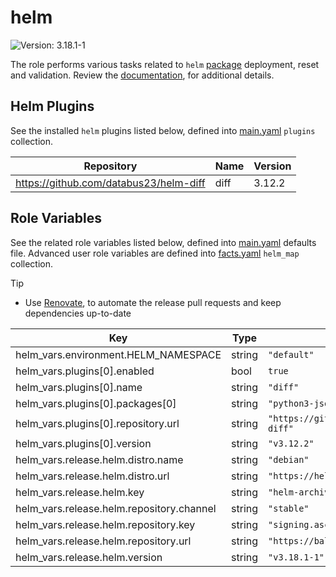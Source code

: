 # helm

![Version: 3.18.1-1](https://img.shields.io/badge/Version-3.18.1--1-informational?style=flat-square)

The role performs various tasks related to `helm` [package](https://helm.baltorepo.com/stable/debian/packages/helm/releases/3.18.1-1) deployment, reset and validation. Review the [documentation](https://axivo.com/k3s-cluster/wiki/guide/configuration/roles/helm), for additional details.

## Helm Plugins

See the installed `helm` plugins listed below, defined into [main.yaml](./defaults/main.yaml) `plugins` collection.

| Repository | Name | Version |
|------------|------|---------|
| https://github.com/databus23/helm-diff | diff | 3.12.2 |

## Role Variables

See the related role variables listed below, defined into [main.yaml](./defaults/main.yaml) defaults file. Advanced user role variables are defined into [facts.yaml](./tasks/facts.yaml) `helm_map` collection.

> [!TIP]
> - Use [Renovate](https://axivo.com/k3s-cluster/tutorials/handbook/tools/#renovate), to automate the release pull requests and keep dependencies up-to-date

| Key | Type | Default | Description |
|-----|------|---------|-------------|
| helm_vars.environment.HELM_NAMESPACE | string | `"default"` |  |
| helm_vars.plugins[0].enabled | bool | `true` |  |
| helm_vars.plugins[0].name | string | `"diff"` |  |
| helm_vars.plugins[0].packages[0] | string | `"python3-jsonpatch"` |  |
| helm_vars.plugins[0].repository.url | string | `"https://github.com/databus23/helm-diff"` |  |
| helm_vars.plugins[0].version | string | `"v3.12.2"` |  |
| helm_vars.release.helm.distro.name | string | `"debian"` |  |
| helm_vars.release.helm.distro.url | string | `"https://helm.baltorepo.com"` |  |
| helm_vars.release.helm.key | string | `"helm-archive-keyring.gpg"` |  |
| helm_vars.release.helm.repository.channel | string | `"stable"` |  |
| helm_vars.release.helm.repository.key | string | `"signing.asc"` |  |
| helm_vars.release.helm.repository.url | string | `"https://baltocdn.com/helm"` |  |
| helm_vars.release.helm.version | string | `"v3.18.1-1"` |  |
